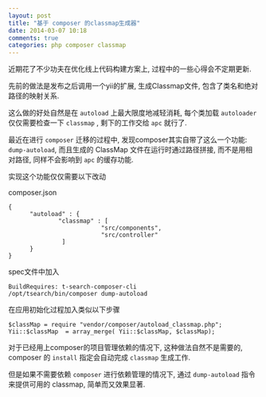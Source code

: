 ```yaml
---
layout: post
title: "基于 composer 的classmap生成器"
date: 2014-03-07 10:18
comments: true
categories: php composer classmap
---
```


近期花了不少功夫在优化线上代码构建方案上, 过程中的一些心得会不定期更新.

先前的做法是发布之后调用一个yii的扩展, 生成Classmap文件, 包含了类名和绝对路径的映射关系.

这么做的好处自然是在 `autoload` 上最大限度地减轻消耗, 每个类加载 `autoloader` 仅仅需要检查一下 `classmap` , 剩下的工作交给 `apc` 就行了.

最近在进行 `composer` 迁移的过程中, 发现composer其实自带了这么一个功能: `dump-autoload`, 而且生成的 ClassMap 文件在运行时通过路径拼接, 而不是用相对路径, 同样不会影响到  `apc` 的缓存功能.

实现这个功能仅仅需要以下改动

composer.json

    {
          "autoload" : {
                  "classmap" : [
                              "src/components",
                              "src/controller"
                   ]
          }
    }


spec文件中加入

    BuildRequires: t-search-composer-cli
    /opt/tsearch/bin/composer dump-autoload

在应用初始化过程加入类似以下步骤

    $classMap = require "vendor/composer/autoload_classmap.php";
    Yii::$classMap  = array_merge( Yii::$classMap, $classMap);

对于已经用上composer的项目管理依赖的情况下, 这种做法自然不是需要的, composer 的 `install` 指定会自动完成 `classmap` 生成工作.

但是如果不需要依赖 `composer` 进行依赖管理的情况下, 通过 `dump-autoload` 指令来提供可用的 classmap, 简单而又效果显著.
